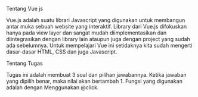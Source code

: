 Tentang Vue js

Vue.js adalah suatu librari Javascript yang digunakan untuk membangun antar muka sebuah website yang interaktif. Library dari Vue.js difokuskan hanya pada view layer dan sangat mudah diimplementasikan dan diintegrasikan dengan library lain ataupun juga dengan project yang sudah ada sebelumnya. Untuk mempelajari Vue ini setidaknya kita sudah mengerti dasar-dasar HTML, CSS dan juga Javascript.

Tentang Tugas

Tugas ini adalah membuat 3 soal dan pilihan jawabannya. Ketika jawaban yang dipilih benar, maka nilai akan bertambah 1. Fungsi yang digunakan adalah dengan Menggunakan @click.
